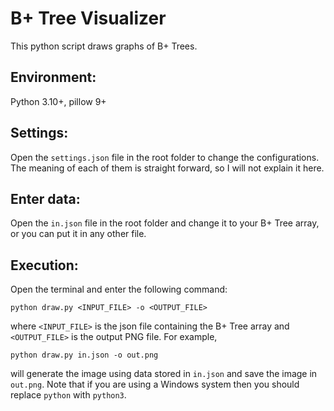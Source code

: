 # B+ Tree Visualizer
 This python script draws graphs of B+ Trees.

## Environment:

Python 3.10+, pillow 9+

## Settings:

Open the `settings.json` file in the root folder to change the configurations. The meaning of each of them is straight forward, so I will not explain it here.

## Enter data:

Open the `in.json` file in the root folder and change it to your B+ Tree array, or you can put it in any other file.

## Execution:

Open the terminal and enter the following command:

```shell
python draw.py <INPUT_FILE> -o <OUTPUT_FILE>
```

where `<INPUT_FILE>` is the json file containing the B+ Tree array and `<OUTPUT_FILE>` is the output PNG file. For example,

```shell
python draw.py in.json -o out.png
```

will generate the image using data stored in `in.json` and save the image in `out.png`. Note that if you are using a Windows system then you should replace `python` with `python3`.
